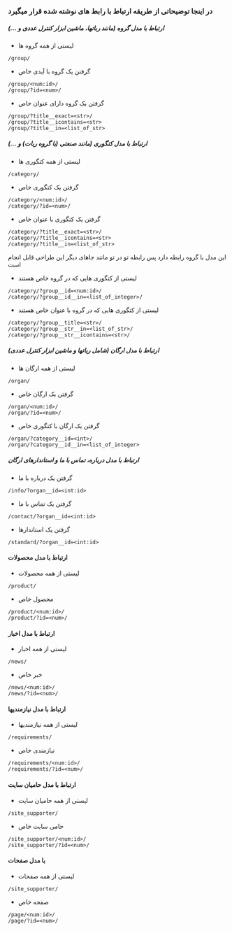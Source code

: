 ### در اینجا توضیحاتی از طریقه ارتباط با رابط های نوشته شده قرار میگیرد

##### ارتباط با مدل گروه (مانند رباتها،‌ ماشین ابزار کنترل عددی و ...)

* لیستی از همه گروه ها
```
/group/
```

* گرفتن یک گروه با آیدی خاص
```
/group/<num:id>/
/group/?id=<num>/
```

* گرفتن یک گروه دارای عنوان خاص
```
/group/?title__exact=<str>/
/group/?title__icontains=<str>
/group/?title__in=<list_of_str>
```

##### ارتباط با مدل کتگوری (مانند صنعتی (با گروه ربات) و ...)

* لیستی از همه کتگوری ها
```
/category/
```

* گرفتن یک کتگوری خاص
```
/category/<num:id>/
/category/?id=<num>/
```

* گرفتن یک کتگوری با عنوان خاص
```
/category/?title__exact=<str>/
/category/?title__icontains=<str>
/category/?title__in=<list_of_str>
```

این مدل با گروه رابطه دارد پس رابطه تو در تو مانند جاهای دیگر این طراحی قابل انجام است

* لیستی از کتگوری هایی که در گروه خاص هستند
```
/category/?group__id=<num:id>/
/category/?group__id__in=<list_of_integer>/
```

* لیستی از کتگوری هایی که در گروه با عنوان خاص هستند
```
/category/?group__title=<str>/
/category/?group__str__in=<list_of_str>/
/category/?group__str__icontains=<str>/
```

##### ارتباط با مدل ارگان (شامل رباتها و ماشین ابزار کنترل عددی)

* لیستی از همه ارگان ها
```
/organ/
```

* گرفتن یک ارگان خاص
```
/organ/<num:id>/
/organ/?id=<num>/
```

* گرفتن یک ارگان با کتگوری خاص
```
/organ/?category__id=<int>/
/organ/?category__id__in=<list_of_integer>
```

##### ارتباط با مدل درباره، تماس با ما و استاندارهای ارگان

* گرفتن یک درباره با ما
```
/info/?organ__id=<int:id>
```

* گرفتن یک تماس با ما
```
/contact/?organ__id=<int:id>
```

* گرفتن یک استاندارها
```
/standard/?organ__id=<int:id>
```

#### ارتباط با مدل محصولات

* لیستی از همه محصولات
```
/product/
```

* محصول خاص
```
/product/<num:id>/
/product/?id=<num>/
```

#### ارتباط با مدل اخبار

* لیستی از همه اخبار
```
/news/
```

* خبر خاص
```
/news/<num:id>/
/news/?id=<num>/
```

#### ارتباط با مدل نیازمندیها

* لیستی از همه نیازمندیها
```
/requirements/
```

* نیازمندی خاص
```
/requirements/<num:id>/
/requirements/?id=<num>/
```

#### ارتباط با مدل حامیان سایت

* لیستی از همه حامیان سایت
```
/site_supporter/
```

* حامی سایت خاص
```
/site_supporter/<num:id>/
/site_supporter/?id=<num>/
```

#### با مدل صفحات

* لیستی از همه صفحات
```
/site_supporter/
```

* صفحه خاص
```
/page/<num:id>/
/page/?id=<num>/
```